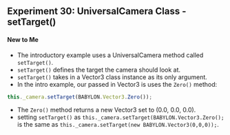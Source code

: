 ## Experiment 30: UniversalCamera Class - setTarget()

#### New to Me
- The introductory example uses a UniversalCamera method called `setTarget()`.
- `setTarget()` defines the target the camera should look at.
- `setTarget()` takes in a Vector3 class instance as its only argument.
- In the intro example, our passed in Vector3 is uses the `Zero()` method:
```ts
this._camera.setTarget(BABYLON.Vector3.Zero());
```
- The `Zero()` method returns a new Vector3 set to (0.0, 0.0, 0.0).
- setting `setTarget()` as `this._camera.setTarget(BABYLON.Vector3.Zero();` is the same as `this._camera.setTarget(new BABYLON.Vector3(0,0,0));`.